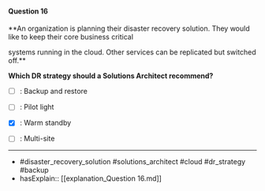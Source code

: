 #### Question  16

**An organization is planning their disaster recovery solution. They would like to keep their core business critical

systems running in the cloud. Other services can be replicated but switched off.**

**Which DR strategy should a Solutions Architect recommend?**

- [ ] :  Backup and restore

- [ ] :  Pilot light

- [x] :  Warm standby

- [ ] :  Multi-site

----

- #disaster_recovery_solution #solutions_architect #cloud #dr_strategy #backup
- hasExplain:: [[explanation_Question  16.md]]
